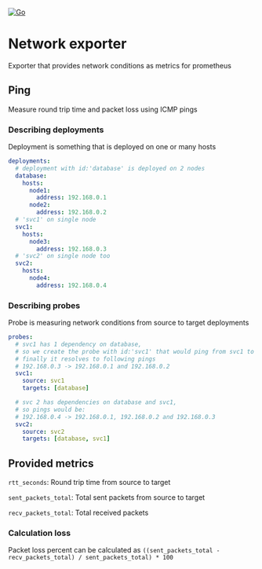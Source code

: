 [![Go](https://github.com/auntan/network_exporter/actions/workflows/go.yml/badge.svg)](https://github.com/auntan/network_exporter/actions/workflows/go.yml)

# Network exporter
Exporter that provides network conditions as metrics for prometheus

## Ping
Measure round trip time and packet loss using ICMP pings

### Describing deployments
Deployment is something that is deployed on one or many hosts
```yaml
deployments:
  # deployment with id:'database' is deployed on 2 nodes
  database:
    hosts:
      node1:
        address: 192.168.0.1
      node2:
        address: 192.168.0.2
  # 'svc1' on single node
  svc1:
    hosts:
      node3:
        address: 192.168.0.3
  # 'svc2' on single node too
  svc2:
    hosts:
      node4:
        address: 192.168.0.4
```

### Describing probes
Probe is measuring network conditions from source to target deployments
```yaml
probes:
  # svc1 has 1 dependency on database,
  # so we create the probe with id:'svc1' that would ping from svc1 to database deployments hosts
  # finally it resolves to following pings 
  # 192.168.0.3 -> 192.168.0.1 and 192.168.0.2
  svc1: 
    source: svc1 
    targets: [database] 

  # svc 2 has dependencies on database and svc1,
  # so pings would be:
  # 192.168.0.4 -> 192.168.0.1, 192.168.0.2 and 192.168.0.3
  svc2:
    source: svc2
    targets: [database, svc1]
```

## Provided metrics
`rtt_seconds`: Round trip time from source to target

`sent_packets_total`: Total sent packets from source to target

`recv_packets_total`: Total received packets

### Calculation loss
Packet loss percent can be calculated as `((sent_packets_total - recv_packets_total) / sent_packets_total) * 100`
